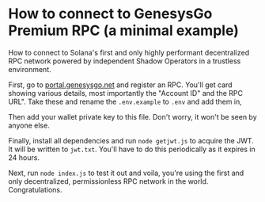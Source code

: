 # How to connect to GenesysGo Premium RPC (a minimal example)

How to connect to Solana's first and only highly performant decentralized RPC network powered by independent Shadow Operators in a trustless environment.

First, go to [portal.genesysgo.net](https://portal.genesysgo.net/#) and register an RPC. You'll get card showing various details, most importantly the "Account ID" and the RPC URL". Take these and rename the `.env.example` to `.env` and add them in,

Then add your wallet private key to this file. Don't worry, it won't be seen by anyone else.

Finally, install all dependencies and run `node getjwt.js` to acquire the JWT. It will be written to `jwt.txt`. You'll have to do this periodically as it expires in 24 hours. 

Next, run `node index.js` to test it out and voila, you're using the first and only decentralized, permissionless RPC network in the world. Congratulations.
